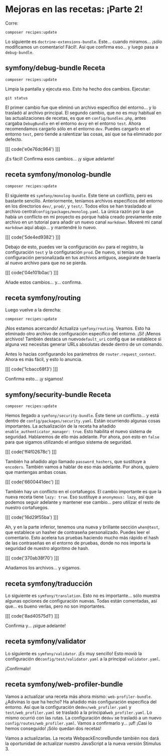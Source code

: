 # Mejoras en las recetas: ¡Parte 2!

Corre:

```terminal
composer recipes:update
```

Lo siguiente es `doctrine-extensions-bundle`. Este... cuando miramos... ¡sólo modificamos un comentario! Fácil!. Así que confirma eso... y luego pasa a `debug-bundle`.

## symfony/debug-bundle Receta

```terminal-silent
composer recipes:update
```

Limpia la pantalla y ejecuta eso. Esto ha hecho dos cambios. Ejecutar:

```terminal
git status
```

El primer cambio fue que eliminó un archivo específico del entorno... y lo trasladó al archivo principal. El segundo cambio, que no es muy habitual en las actualizaciones de recetas, es que en `config/bundles.php`, antes cargaba `DebugBundle` en el entorno `dev`y en el entorno `test`. Ahora recomendamos cargarlo sólo en el entorno `dev`. Puedes cargarlo en el entorno `test`, pero tiende a ralentizar las cosas, así que se ha eliminado por defecto.

[[[ code('e0e76dc964') ]]]

¡Es fácil! Confirma esos cambios... ¡y sigue adelante!

## receta symfony/monolog-bundle

```terminal-silent
composer recipes:update
```

El siguiente es `symfony/monolog-bundle`. Este tiene un conflicto, pero es bastante sencillo. Anteriormente, teníamos archivos específicos del entorno en los directorios `dev/`, `prod/`, y `test/`. Todos ellos se han trasladado al archivo central`config/packages/monolog.yaml`. La única razón por la que había un conflicto en mi proyecto es porque había creado previamente este archivo en un tutorial para añadir un nuevo canal `markdown`. Moveré mi canal `markdown` aquí abajo... y mantendré lo nuevo.

[[[ code('5de4ed9382') ]]]

Debajo de esto, puedes ver la configuración `dev` para el registro, la configuración `test` y la configuración `prod`. De nuevo, si tenías una configuración personalizada en tus archivos antiguos, asegúrate de traerla al nuevo archivo para que no se pierda.

[[[ code('04e101b0ac') ]]]

Añade estos cambios... y... confirma.

## receta symfony/routing

Luego vuelve a la derecha:

```terminal
composer recipes:update
```

¡Nos estamos acercando! Actualiza `symfony/routing`. Veamos. Esto ha eliminado otro archivo de configuración específico del entorno. ¡Sí! ¡Menos archivos! También destaca un nuevo`default_uri` config que se establece si alguna vez necesitas generar URLs absolutas desde dentro de un comando.

Antes lo hacías configurando los parámetros de `router.request_context`. Ahora es más fácil, y esto lo anuncia.

[[[ code('1cbacc68f3') ]]]

Confirma esto... ¡y sigamos!

## symfony/security-bundle Receta

```terminal-silent
composer recipes:update
```

Hemos llegado a `symfony/security-bundle`. Éste tiene un conflicto... y está dentro de `config/packages/security.yaml`. Están ocurriendo algunas cosas importantes. La actualización de la receta ha añadido `enable_authenticator_manager: true`. Esto habilita el nuevo sistema de seguridad. Hablaremos de ello más adelante. Por ahora, pon esto en `false` para que sigamos utilizando el antiguo sistema de seguridad.

[[[ code('ff4f02678c') ]]]

También ha añadido algo llamado `password_hashers`, que sustituye a `encoders`. También vamos a hablar de eso más adelante. Por ahora, quiero que mantengas ambas cosas.

[[[ code('6600441dec') ]]]

También hay un conflicto en el cortafuegos. El cambio importante es que la nueva receta tiene `lazy: true`. Eso sustituye a `anonymous: lazy`, así que podemos seguir adelante y mantener ese cambio... pero utilizar el resto de nuestro cortafuegos.

[[[ code('16d29f55ba') ]]]

Ah, y en la parte inferior, tenemos una nueva y brillante sección `when@test`, que establece un hasher de contraseña personalizado. Puedes leer el comentario. Esto acelera tus pruebas haciendo mucho más rápido el hash de las contraseñas en el entorno de pruebas, donde no nos importa la seguridad de nuestro algoritmo de hash.

[[[ code('370ab38f70') ]]]

Añadamos los archivos... y sigamos.

## receta symfony/traducción

Lo siguiente es `symfony/translation`. Esto no es importante... sólo muestra algunas opciones de configuración nuevas. Todas están comentadas, así que... es bueno verlas, pero no son importantes.

[[[ code('8ad40575d1') ]]]

Confirma y... ¡sigue adelante!

## receta symfony/validator

Lo siguiente es `symfony/validator`. ¡Es muy sencillo! Esto movió la configuración de`config/test/validator.yaml` a la principal `validator.yaml`.

¡Confírmalo!

## receta symfony/web-profiler-bundle

Vamos a actualizar una receta más ahora mismo: `web-profiler-bundle`. ¿Adivinas lo que ha hecho? Ha añadido más configuración específica del entorno. Así que la configuración de`dev/web_profiler.yaml` y `test/web_profiler.yaml` se trasladó a la principal`web_profiler.yaml`. Lo mismo ocurrió con las rutas. La configuración de`dev` se trasladó a un nuevo `config/routes/web_profiler.yaml`. Vamos a confirmarlo y... ¡uf! ¡Casi lo hemos conseguido! ¡Sólo quedan dos recetas!

Vamos a actualizarlas. La receta WebpackEncoreBundle también nos dará la oportunidad de actualizar nuestro JavaScript a la nueva versión Stimulus 3.
